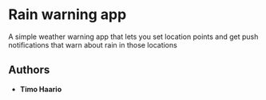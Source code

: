 # Rain warning app

A simple weather warning app that lets you set location points and get push notifications that warn about rain in those locations

## Authors

-   **Timo Haario**
